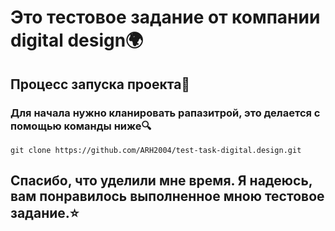 # Это тестовое задание от компании digital design🌍

## Процесс запуска проекта🚀

### Для начала нужно кланировать рапазитрой, это делается с помощью команды ниже🔍
```
git clone https://github.com/ARH2004/test-task-digital.design.git
```

## Спасибо, что уделили мне время. Я надеюсь, вам понравилось выполненное мною тестовое задание.⭐️